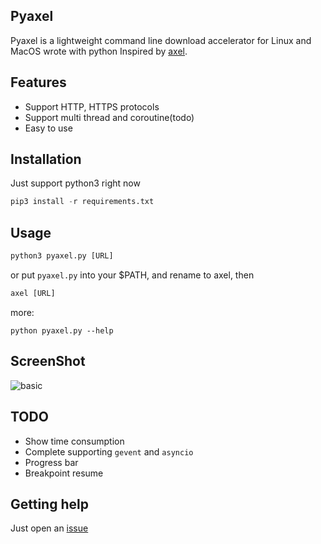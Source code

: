 Pyaxel
---

Pyaxel is a lightweight command line download accelerator for Linux and MacOS wrote with python Inspired by [axel](https://github.com/eribertomota/axel).

Features
---

* Support HTTP, HTTPS protocols
* Support multi thread and coroutine(todo)
* Easy to use


Installation
---

Just support python3 right now

```python
pip3 install -r requirements.txt
```

Usage
---

```python
python3 pyaxel.py [URL]
```

or put `pyaxel.py` into your $PATH, and rename to axel, then

```python
axel [URL]
```

more:

```
python pyaxel.py --help
```

ScreenShot
---
![basic](https://raw.githubusercontent.com/hellorocky/blog/master/picture/10.pyaxel.png)


TODO
---

* Show time consumption
* Complete supporting `gevent` and `asyncio`
* Progress bar
* Breakpoint resume


Getting help
---

Just open an [issue](https://github.com/hellorocky/LearnByCoding/issues)
